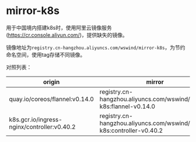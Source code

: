 # mirror-k8s

用于中国境内搭建k8s时，使用阿里云镜像服务(https://cr.console.aliyun.com/)，提供缺失的镜像。

镜像地址为`registry.cn-hangzhou.aliyuncs.com/wswind/mirror-k8s`，为节约命名空间，使用tag存储不同镜像。

对照列表：

| origin                                      | mirror                                                       |
| ------------------------------------------- | ------------------------------------------------------------ |
| quay.io/coreos/flannel:v0.14.0              | registry.cn-hangzhou.aliyuncs.com/wswind/mirror-k8s:flannel-v0.14.0 |
| k8s.gcr.io/ingress-nginx/controller:v0.40.2 | registry.cn-hangzhou.aliyuncs.com/wswind/mirror-k8s:controller-v0.40.2 |

